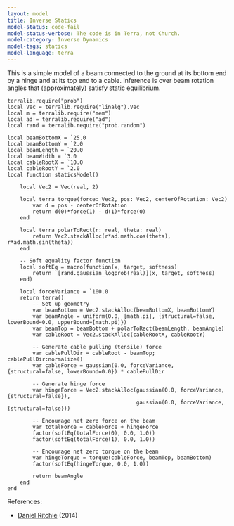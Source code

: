 ```yaml
---
layout: model
title: Inverse Statics
model-status: code-fail
model-status-verbose: The code is in Terra, not Church.
model-category: Inverse Dynamics
model-tags: statics
model-language: terra
---
```


This is a simple model of a beam connected to the ground at its bottom end by a hinge and at its top end to a cable. 
Inference is over beam rotation angles that (approximately) satisfy static equilibrium.
    
    terralib.require("prob")
    local Vec = terralib.require("linalg").Vec
    local m = terralib.require("mem")
    local ad = terralib.require("ad")
    local rand = terralib.require("prob.random")
    
    local beamBottomX = `25.0
    local beamBottomY = `2.0
    local beamLength = `20.0
    local beamWidth = `3.0
    local cableRootX = `10.0
    local cableRootY = `2.0
    local function staticsModel()
    
    	local Vec2 = Vec(real, 2)
    
    	local terra torque(force: Vec2, pos: Vec2, centerOfRotation: Vec2)
    		var d = pos - centerOfRotation
    		return d(0)*force(1) - d(1)*force(0)
    	end
    
    	local terra polarToRect(r: real, theta: real)
    		return Vec2.stackAlloc(r*ad.math.cos(theta), r*ad.math.sin(theta))
    	end
    
    	-- Soft equality factor function
    	local softEq = macro(function(x, target, softness)
    		return `[rand.gaussian_logprob(real)](x, target, softness)
    	end)
    
    	local forceVariance = `100.0
    	return terra()
    		-- Set up geometry
    		var beamBottom = Vec2.stackAlloc(beamBottomX, beamBottomY)
    		var beamAngle = uniform(0.0, [math.pi], {structural=false, lowerBound=0.0, upperBound=[math.pi]})
    		var beamTop = beamBottom + polarToRect(beamLength, beamAngle)
    		var cableRoot = Vec2.stackAlloc(cableRootX, cableRootY)
    
    		-- Generate cable pulling (tensile) force
    		var cablePullDir = cableRoot - beamTop; cablePullDir:normalize()
    		var cableForce = gaussian(0.0, forceVariance, {structural=false, lowerBound=0.0}) * cablePullDir
    
    		-- Generate hinge force
    		var hingeForce = Vec2.stackAlloc(gaussian(0.0, forceVariance, {structural=false}),
    										 gaussian(0.0, forceVariance, {structural=false}))
    
    		-- Encourage net zero force on the beam
    		var totalForce = cableForce + hingeForce
    		factor(softEq(totalForce(0), 0.0, 1.0))
    		factor(softEq(totalForce(1), 0.0, 1.0))
    
    		-- Encourage net zero torque on the beam
    		var hingeTorque = torque(cableForce, beamTop, beamBottom)
    		factor(softEq(hingeTorque, 0.0, 1.0))
    
    		return beamAngle
    	end
    end

References:

- [Daniel Ritchie](http://stanford.edu/~dritchie/) (2014)
